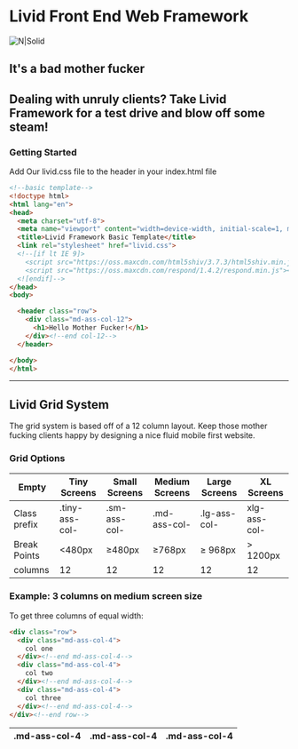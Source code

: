 # Livid Front End Web Framework

![N|Solid](https://cdn.pixabay.com/photo/2015/12/13/13/55/samuel-l-jackson-1091138_960_720.png)

## It's a bad mother fucker
Dealing with unruly clients?
Take Livid Framework for a test drive and blow off some steam!
---
### Getting Started
Add Our livid.css file to the header in your index.html file
```html
<!--basic template-->
<!doctype html>
<html lang="en">
<head>
  <meta charset="utf-8">
  <meta name="viewport" content="width=device-width, initial-scale=1, maximum-scale=1">
  <title>Livid Framework Basic Template</title>
  <link rel="stylesheet" href="livid.css">
  <!--[if lt IE 9]>
    <script src="https://oss.maxcdn.com/html5shiv/3.7.3/html5shiv.min.js"></script>
    <script src="https://oss.maxcdn.com/respond/1.4.2/respond.min.js"></script>
  <![endif]-->
</head>
<body>

  <header class="row">
    <div class="md-ass-col-12">
      <h1>Hello Mother Fucker!</h1>
    </div><!--end col-12-->
  </header>

</body>
</html>
```

---
## Livid Grid System
The grid system is based off of a 12 column layout.
Keep those mother fucking clients happy by designing a nice fluid
mobile first website.

### Grid Options
| Empty | Tiny Screens | Small Screens | Medium Screens |  Large Screens | XL Screens |
|-------|--------------|---------------|----------------|----------------|------------|
|Class prefix| .tiny-ass-col-|.sm-ass-col-|.md-ass-col- |.lg-ass-col-    |xlg-ass-col-|
|Break Points| &lt;480px     | &ge;480px  |&ge;768px    | &ge; 968px     | &gt; 1200px|
|columns|12  |12             |12          |12           |12              |12          |

### Example: 3 columns on medium screen size
To get three columns of equal width:
```html
<div class="row">
  <div class="md-ass-col-4">
    col one
  </div><!--end md-ass-col-4-->
  <div class="md-ass-col-4">
    col two
  </div><!--end md-ass-col-4-->
  <div class="md-ass-col-4">
    col three
  </div><!--end md-ass-col-4-->
</div><!--end row-->
```

| .md-ass-col-4 | .md-ass-col-4 | .md-ass-col-4|
|---------------|---------------|--------------|
